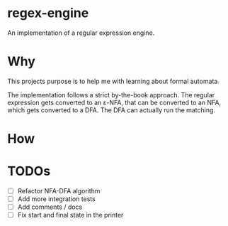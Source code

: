 # regex-engine
An implementation of a regular expression engine.

# Why
This projects purpose is to help me with learning about formal automata.

The implementation follows a strict by-the-book approach.
The regular expression gets converted to an ε-NFA, that can be converted to an NFA, which gets
converted to a DFA. The DFA can actually run the matching.

# How

# TODOs
 - [ ] Refactor NFA-DFA algorithm
 - [ ] Add more integration tests
 - [ ] Add comments / docs
 - [ ] Fix start and final state in the printer
